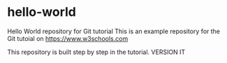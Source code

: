 # hello-world
Hello World repository for Git tutorial
This is an example repository for the Git tutoial on https://www.w3schools.com

This repository is built step by step in the tutorial. 
VERSION IT
